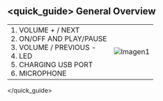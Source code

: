 ## <quick_guide> General Overview
|  |  |
|:-------|:-------|
|1.	VOLUME + / NEXT <br> 2.	ON/OFF AND PLAY/PAUSE <br> 3. VOLUME / PREVIOUS  -<br> 4.	LED <br> 5.	CHARGING USB PORT <br> 6.	MICROPHONE|![Imagen1](http://static.energysistem.com/images/manuals/39929/5410254065a58.jpg)|
</quick_guide>
